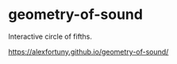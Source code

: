 # geometry-of-sound
Interactive circle of fifths.

https://alexfortuny.github.io/geometry-of-sound/
